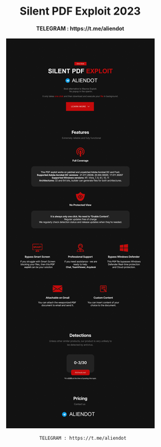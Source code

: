 
<div align="center">
    <h1>Silent PDF Exploit 2023</h1>
          <h4>TELEGRAM : https://t.me/aliendot </h4>
  <a href="https://t.me/aliendot"><img src="/1.png"/></a>

      TELEGRAM : https://t.me/aliendot
</div>

